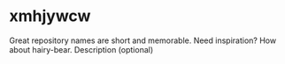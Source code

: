 xmhjywcw
========

 Great repository names are short and memorable. Need inspiration? How about hairy-bear.  Description (optional)
